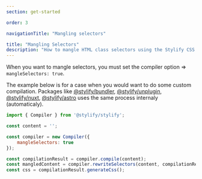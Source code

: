 ```yaml
---
section: get-started

order: 3

navigationTitle: "Mangling selectors"

title: "Mangling Selectors"
description: "How to mangle HTML class selectors using the Stylify CSS Compiler."
---
```


When you want to mangle selectors, you must set the compiler option => `mangleSelectors: true`.

The example below is for a case when you would want to do some custom compilation.
Packages like [@stylify/bundler](/docs/bundler), [@stylify/unplugin](/docs/unplugin), [@stylify/nuxt](/docs/nuxt), [@stylify/astro](/docs/astro) uses the same process internaly (automaticaly).

```js
import { Compiler } from '@stylify/stylify';

const content = '';

const compiler = new Compiler({
	mangleSelectors: true
});

const compilationResult = compiler.compile(content);
const mangledContent = compiler.rewriteSelectors(content, compilationResult);
const css = compilationResult.generateCss();
```
